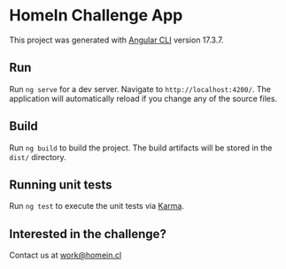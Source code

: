 # HomeIn Challenge App

This project was generated with [Angular CLI](https://github.com/angular/angular-cli) version 17.3.7.

## Run

Run `ng serve` for a dev server. Navigate to `http://localhost:4200/`. The application will automatically reload if you change any of the source files.

## Build

Run `ng build` to build the project. The build artifacts will be stored in the `dist/` directory.

## Running unit tests

Run `ng test` to execute the unit tests via [Karma](https://karma-runner.github.io).

## Interested in the challenge?

Contact us at [work@homein.cl](mailto:work@homein.cl)
